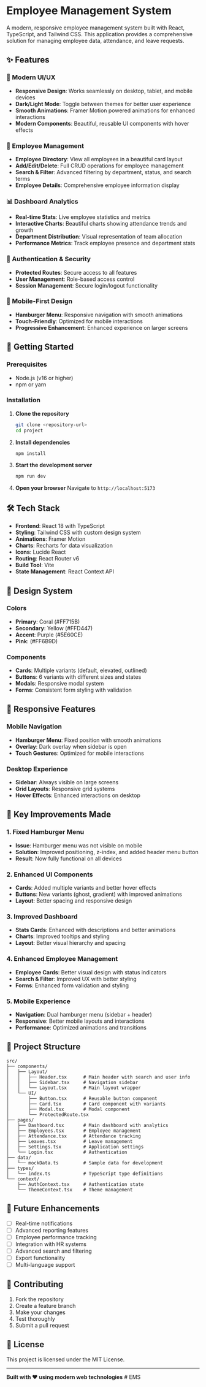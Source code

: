 # Employee Management System

A modern, responsive employee management system built with React, TypeScript, and Tailwind CSS. This application provides a comprehensive solution for managing employee data, attendance, and leave requests.

## ✨ Features

### 🎨 Modern UI/UX
- **Responsive Design**: Works seamlessly on desktop, tablet, and mobile devices
- **Dark/Light Mode**: Toggle between themes for better user experience
- **Smooth Animations**: Framer Motion powered animations for enhanced interactions
- **Modern Components**: Beautiful, reusable UI components with hover effects

### 👥 Employee Management
- **Employee Directory**: View all employees in a beautiful card layout
- **Add/Edit/Delete**: Full CRUD operations for employee management
- **Search & Filter**: Advanced filtering by department, status, and search terms
- **Employee Details**: Comprehensive employee information display

### 📊 Dashboard Analytics
- **Real-time Stats**: Live employee statistics and metrics
- **Interactive Charts**: Beautiful charts showing attendance trends and growth
- **Department Distribution**: Visual representation of team allocation
- **Performance Metrics**: Track employee presence and department stats

### 🔐 Authentication & Security
- **Protected Routes**: Secure access to all features
- **User Management**: Role-based access control
- **Session Management**: Secure login/logout functionality

### 📱 Mobile-First Design
- **Hamburger Menu**: Responsive navigation with smooth animations
- **Touch-Friendly**: Optimized for mobile interactions
- **Progressive Enhancement**: Enhanced experience on larger screens

## 🚀 Getting Started

### Prerequisites
- Node.js (v16 or higher)
- npm or yarn

### Installation

1. **Clone the repository**
   ```bash
   git clone <repository-url>
   cd project
   ```

2. **Install dependencies**
   ```bash
   npm install
   ```

3. **Start the development server**
   ```bash
   npm run dev
   ```

4. **Open your browser**
   Navigate to `http://localhost:5173`

## 🛠️ Tech Stack

- **Frontend**: React 18 with TypeScript
- **Styling**: Tailwind CSS with custom design system
- **Animations**: Framer Motion
- **Charts**: Recharts for data visualization
- **Icons**: Lucide React
- **Routing**: React Router v6
- **Build Tool**: Vite
- **State Management**: React Context API

## 🎨 Design System

### Colors
- **Primary**: Coral (#FF715B)
- **Secondary**: Yellow (#FFD447)
- **Accent**: Purple (#5E60CE)
- **Pink**: (#FF6B9D)

### Components
- **Cards**: Multiple variants (default, elevated, outlined)
- **Buttons**: 6 variants with different sizes and states
- **Modals**: Responsive modal system
- **Forms**: Consistent form styling with validation

## 📱 Responsive Features

### Mobile Navigation
- **Hamburger Menu**: Fixed position with smooth animations
- **Overlay**: Dark overlay when sidebar is open
- **Touch Gestures**: Optimized for mobile interactions

### Desktop Experience
- **Sidebar**: Always visible on large screens
- **Grid Layouts**: Responsive grid systems
- **Hover Effects**: Enhanced interactions on desktop

## 🔧 Key Improvements Made

### 1. Fixed Hamburger Menu
- **Issue**: Hamburger menu was not visible on mobile
- **Solution**: Improved positioning, z-index, and added header menu button
- **Result**: Now fully functional on all devices

### 2. Enhanced UI Components
- **Cards**: Added multiple variants and better hover effects
- **Buttons**: New variants (ghost, gradient) with improved animations
- **Layout**: Better spacing and responsive design

### 3. Improved Dashboard
- **Stats Cards**: Enhanced with descriptions and better animations
- **Charts**: Improved tooltips and styling
- **Layout**: Better visual hierarchy and spacing

### 4. Enhanced Employee Management
- **Employee Cards**: Better visual design with status indicators
- **Search & Filter**: Improved UX with better styling
- **Forms**: Enhanced form validation and styling

### 5. Mobile Experience
- **Navigation**: Dual hamburger menu (sidebar + header)
- **Responsive**: Better mobile layouts and interactions
- **Performance**: Optimized animations and transitions

## 📁 Project Structure

```
src/
├── components/
│   ├── Layout/
│   │   ├── Header.tsx      # Main header with search and user info
│   │   ├── Sidebar.tsx     # Navigation sidebar
│   │   └── Layout.tsx      # Main layout wrapper
│   └── UI/
│       ├── Button.tsx      # Reusable button component
│       ├── Card.tsx        # Card component with variants
│       ├── Modal.tsx       # Modal component
│       └── ProtectedRoute.tsx
├── pages/
│   ├── Dashboard.tsx       # Main dashboard with analytics
│   ├── Employees.tsx       # Employee management
│   ├── Attendance.tsx      # Attendance tracking
│   ├── Leaves.tsx          # Leave management
│   ├── Settings.tsx        # Application settings
│   └── Login.tsx           # Authentication
├── data/
│   └── mockData.ts         # Sample data for development
├── types/
│   └── index.ts            # TypeScript type definitions
└── context/
    ├── AuthContext.tsx     # Authentication state
    └── ThemeContext.tsx    # Theme management
```

## 🎯 Future Enhancements

- [ ] Real-time notifications
- [ ] Advanced reporting features
- [ ] Employee performance tracking
- [ ] Integration with HR systems
- [ ] Advanced search and filtering
- [ ] Export functionality
- [ ] Multi-language support

## 🤝 Contributing

1. Fork the repository
2. Create a feature branch
3. Make your changes
4. Test thoroughly
5. Submit a pull request

## 📄 License

This project is licensed under the MIT License.

---

**Built with ❤️ using modern web technologies**
#   E M S  
 